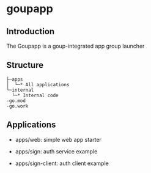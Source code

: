 # goupapp

## Introduction

The Goupapp is a goup-integrated app group launcher

## Structure

```text
├─apps
│  └─* All applications
└─internal
  └─* Internal code
-go.mod
-go.work
```

## Applications

* apps/web: simple web app starter

* apps/sign: auth service example

* apps/sign-client: auth client example

